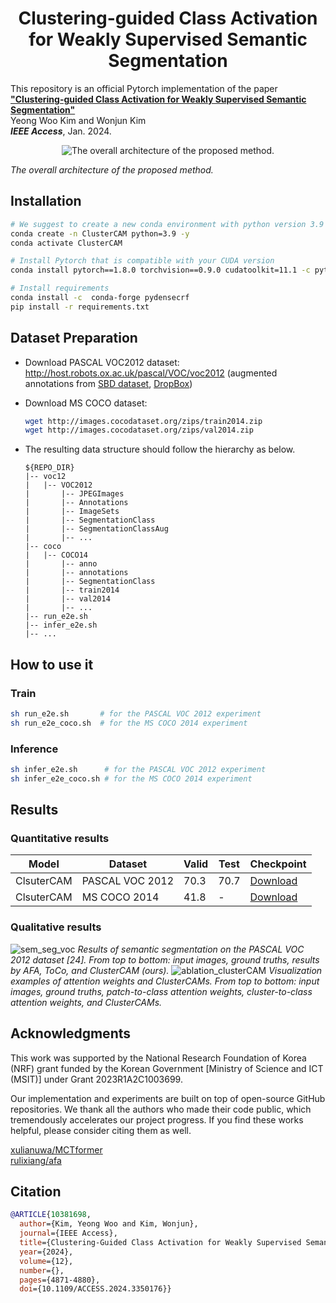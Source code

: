 <h1 align="center">Clustering-guided Class Activation for Weakly Supervised Semantic Segmentation</h1>

This repository is an official Pytorch implementation of the paper [**"Clustering-guided Class Activation for Weakly Supervised Semantic Segmentation"**](https://ieeexplore.ieee.org/abstract/document/10381698) <br>
Yeong Woo Kim and Wonjun Kim <br>
***IEEE Access***, Jan. 2024. </br>
<p align="center">
  <img src="https://github.com/DCVL-WSSS/ClusterCAM/assets/49578893/82ccf953-05b2-4b3e-9441-90b3a247a493" alt="The overall architecture of the proposed method."/>
</p>

*The overall architecture of the proposed method.*

## Installation
```bash
# We suggest to create a new conda environment with python version 3.9
conda create -n ClusterCAM python=3.9 -y
conda activate ClusterCAM

# Install Pytorch that is compatible with your CUDA version
conda install pytorch==1.8.0 torchvision==0.9.0 cudatoolkit=11.1 -c pytorch -c conda-forge

# Install requirements
conda install -c  conda-forge pydensecrf
pip install -r requirements.txt
```

## Dataset Preparation
- Download PASCAL VOC2012 dataset: http://host.robots.ox.ac.uk/pascal/VOC/voc2012 (augmented annotations from [SBD dataset](http://home.bharathh.info/pubs/codes/SBD/download.html), [DropBox](https://www.dropbox.com/s/oeu149j8qtbs1x0/SegmentationClassAug.zip?dl=0))
- Download MS COCO dataset:
  ```bash
  wget http://images.cocodataset.org/zips/train2014.zip
  wget http://images.cocodataset.org/zips/val2014.zip
  ```

- The resulting data structure should follow the hierarchy as below.

   ```
   ${REPO_DIR}  
   |-- voc12  
   |   |-- VOC2012
   |       |-- JPEGImages
   |       |-- Annotations
   |       |-- ImageSets
   |       |-- SegmentationClass
   |       |-- SegmentationClassAug
   |       |-- ...
   |-- coco   
   |   |-- COCO14
   |       |-- anno
   |       |-- annotations
   |       |-- SegmentationClass
   |       |-- train2014
   |       |-- val2014
   |       |-- ...
   |-- run_e2e.sh 
   |-- infer_e2e.sh 
   |-- ...
   ```

## How to use it
### Train
```bash
sh run_e2e.sh       # for the PASCAL VOC 2012 experiment
sh run_e2e_coco.sh  # for the MS COCO 2014 experiment
```
### Inference
```bash
sh infer_e2e.sh      # for the PASCAL VOC 2012 experiment
sh infer_e2e_coco.sh # for the MS COCO 2014 experiment
```
## Results
### Quantitative results
| Model                        | Dataset   | Valid | Test | Checkpoint            |
| ---------------------------- | --------- | ----- | -------- | --------------- |
| ClsuterCAM                | PASCAL VOC 2012 |70.3   | 70.7     | [Download](https://drive.google.com/file/d/1GqLasPff6hk_X9wJPr-wWmq4XwdhsWB9/view?usp=sharing)|
| ClsuterCAM                | MS COCO 2014      | 41.8   | -     | [Download](https://drive.google.com/file/d/1Gu01U0g6_usorubqydM3guX6XfOCtvRT/view?usp=sharing)|
### Qualitative results
![sem_seg_voc](https://github.com/DCVL-WSSS/ClusterCAM/assets/49578893/f71fd63d-55e4-48ef-9061-1d696cbc07c4)
*Results of semantic segmentation on the PASCAL VOC 2012 dataset [24]. From top to bottom: input images, ground truths, results by AFA, ToCo, and ClusterCAM (ours).*
![ablation_clusterCAM](https://github.com/DCVL-WSSS/ClusterCAM/assets/49578893/0105bd8f-81e2-4e80-865d-a5d1c205ea1f)
*Visualization examples of attention weights and ClusterCAMs. From top to bottom: input images, ground truths, patch-to-class attention weights, cluster-to-class attention weights, and ClusterCAMs.*

## Acknowledgments
This work was supported by the National Research Foundation of Korea (NRF) grant funded by the Korean Government [Ministry of Science and ICT (MSIT)] under Grant 2023R1A2C1003699.

Our implementation and experiments are built on top of open-source GitHub repositories. We thank all the authors who made their code public, which tremendously accelerates our project progress. If you find these works helpful, please consider citing them as well.

[xulianuwa/MCTformer](https://github.com/xulianuwa/MCTformer)  </br>
[rulixiang/afa](https://github.com/rulixiang/afa)  </br>

## Citation
```bibtex
@ARTICLE{10381698,
  author={Kim, Yeong Woo and Kim, Wonjun},
  journal={IEEE Access}, 
  title={Clustering-Guided Class Activation for Weakly Supervised Semantic Segmentation}, 
  year={2024},
  volume={12},
  number={},
  pages={4871-4880},
  doi={10.1109/ACCESS.2024.3350176}}
